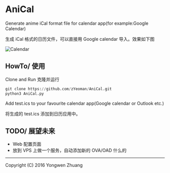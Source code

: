 # AniCal
Generate anime iCal format file for calendar app(for example:Google Calendar)

生成 iCal 格式的日历文件，可以直接用 Google calendar 导入。效果如下图

![Calendar](http://i1.piimg.com/567571/963dee5c516cb210.png)

## HowTo/ 使用

Clone and Run 克隆并运行

```python
git clone https://github.com/zYeoman/AniCal.git
python3 AniCal.py
```

Add test.ics to your favourite calendar app(Google calendar or Outlook etc.)

将生成的 test.ics 添加到日历应用中。

## TODO/ 展望未来
* Web 配置页面
* 放到 VPS 上做一个服务，自动添加新的 OVA/OAD 什么的


----

Copyright (C) 2016 Yongwen Zhuang
